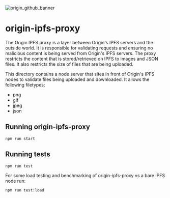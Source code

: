 ![origin_github_banner](https://user-images.githubusercontent.com/673455/37314301-f8db9a90-2618-11e8-8fee-b44f38febf38.png)

# origin-ipfs-proxy

The Origin IPFS proxy is a layer between Origin's IPFS servers and the outside world. It is responsible for validating requests and ensuring no malicious content is being served from Origin's IPFS servers. The proxy restricts the content that is stored/retrieved on IPFS to images and JSON files. It also restricts the size of files that are being uploaded.

This directory contains a node server that sites in front of Origin's IPFS nodes to validate files being uploaded and downloaded. It allows the following filetypes:

- png
- gif
- jpeg
- json

## Running origin-ipfs-proxy

`npm run start`

## Running tests

`npm run test`

For some load testing and benchmarking of origin-ipfs-proxy vs a bare IPFS node run:

`npm run test:load`

